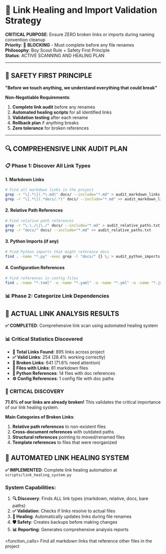 # 🔗 **Link Healing and Import Validation Strategy**

**CRITICAL PURPOSE**: Ensure ZERO broken links or imports during naming convention cleanup  
**Priority**: 🔴 **BLOCKING** - Must complete before any file renames  
**Philosophy**: Boy Scout Rule + Safety First Principle  
**Status**: ACTIVE SCANNING AND HEALING PLAN

---

## 🚨 **SAFETY FIRST PRINCIPLE**

**"Before we touch anything, we understand everything that could break"**

**Non-Negotiable Requirements**:
1. **Complete link audit** before any renames
2. **Automated healing scripts** for all identified links  
3. **Validation testing** after each rename
4. **Rollback plan** if anything breaks
5. **Zero tolerance** for broken references

---

## 🔍 **COMPREHENSIVE LINK AUDIT PLAN**

### **📋 Phase 1: Discover All Link Types**

#### **1. Markdown Links**
```bash
# Find all markdown links in the project
grep -r "\[.*\](.*\.md)" docs/ --include="*.md" > audit_markdown_links.txt
grep -r "\[.*\](.*docs/.*)" docs/ --include="*.md" >> audit_markdown_links.txt
```

#### **2. Relative Path References**
```bash
# Find relative path references
grep -r "\.\./\|\./" docs/ --include="*.md" > audit_relative_paths.txt
grep -r "docs/" docs/ --include="*.md" >> audit_relative_paths.txt
```

#### **3. Python Imports (if any)**
```bash
# Find Python imports that might reference docs
find . -name "*.py" -exec grep -l "docs/" {} \; > audit_python_imports.txt
```

#### **4. Configuration References**
```bash
# Find references in config files
find . -name "*.toml" -o -name "*.yaml" -o -name "*.yml" -o -name "*.json" | xargs grep -l "docs/" > audit_config_refs.txt
```

### **📊 Phase 2: Categorize Link Dependencies**

## 🎯 **ACTUAL LINK ANALYSIS RESULTS**

**✅ COMPLETED**: Comprehensive link scan using automated healing system

### **📊 Critical Statistics Discovered**
- **🔗 Total Links Found**: 895 links across project
- **✅ Valid Links**: 254 (28.4% working correctly)  
- **🚨 Broken Links**: 641 (71.6% need attention)
- **📄 Files with Links**: 81 markdown files
- **🐍 Python References**: 14 files with doc references
- **⚙️ Config References**: 1 config file with doc paths

### **🚨 CRITICAL DISCOVERY**
**71.6% of our links are already broken!** This validates the critical importance of our link healing system.

**Main Categories of Broken Links**:
1. **Relative path references** to non-existent files
2. **Cross-document references** with outdated paths  
3. **Structural references** pointing to moved/renamed files
4. **Template references** to files that were reorganized

## 🔧 **AUTOMATED LINK HEALING SYSTEM**

**✅ IMPLEMENTED**: Complete link healing automation at `scripts/link_healing_system.py`

### **System Capabilities**:
1. **🔍 Discovery**: Finds ALL link types (markdown, relative, docs, bare paths)
2. **✅ Validation**: Checks if links resolve to actual files
3. **🔧 Healing**: Automatically updates links during file renames
4. **🛡️ Safety**: Creates backups before making changes
5. **📊 Reporting**: Generates comprehensive analysis reports

<function_calls>
<invoke name="codebase_search">
<parameter name="query">Find all markdown links that reference other files in the project
